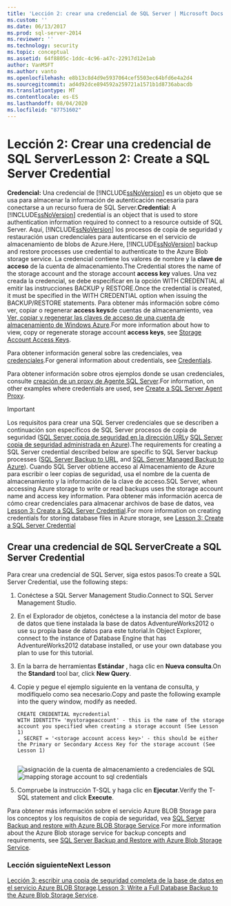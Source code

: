 ```yaml
---
title: 'Lección 2: crear una credencial de SQL Server | Microsoft Docs'
ms.custom: ''
ms.date: 06/13/2017
ms.prod: sql-server-2014
ms.reviewer: ''
ms.technology: security
ms.topic: conceptual
ms.assetid: 64f8805c-1ddc-4c96-a47c-22917d12e1ab
author: VanMSFT
ms.author: vanto
ms.openlocfilehash: e8b13c8d4d9e5937064cef5503ec64bfd6e4a2d4
ms.sourcegitcommit: ad4d92dce894592a259721a1571b1d8736abacdb
ms.translationtype: MT
ms.contentlocale: es-ES
ms.lasthandoff: 08/04/2020
ms.locfileid: "87751602"
---
```

# <a name="lesson-2-create-a-sql-server-credential"></a><span data-ttu-id="93583-102">Lección 2: Crear una credencial de SQL Server</span><span class="sxs-lookup"><span data-stu-id="93583-102">Lesson 2: Create a SQL Server Credential</span></span>
  <span data-ttu-id="93583-103">**Credencial:** Una credencial de [!INCLUDE[ssNoVersion](../includes/ssnoversion-md.md)] es un objeto que se usa para almacenar la información de autenticación necesaria para conectarse a un recurso fuera de SQL Server.</span><span class="sxs-lookup"><span data-stu-id="93583-103">**Credential:** A [!INCLUDE[ssNoVersion](../includes/ssnoversion-md.md)] credential is an object that is used to store authentication information required to connect to a resource outside of SQL Server.</span></span>  <span data-ttu-id="93583-104">Aquí, [!INCLUDE[ssNoVersion](../includes/ssnoversion-md.md)] los procesos de copia de seguridad y restauración usan credenciales para autenticarse en el servicio de almacenamiento de blobs de Azure.</span><span class="sxs-lookup"><span data-stu-id="93583-104">Here, [!INCLUDE[ssNoVersion](../includes/ssnoversion-md.md)] backup and restore processes use credential to authenticate to the Azure Blob storage service.</span></span> <span data-ttu-id="93583-105">La credencial contiene los valores de nombre y la **clave de acceso** de la cuenta de almacenamiento.</span><span class="sxs-lookup"><span data-stu-id="93583-105">The Credential stores the name of the storage account and the storage account **access key** values.</span></span> <span data-ttu-id="93583-106">Una vez creada la credencial, se debe especificar en la opción WITH CREDENTIAL al emitir las instrucciones BACKUP y RESTORE.</span><span class="sxs-lookup"><span data-stu-id="93583-106">Once the credential is created, it must be specified in the WITH CREDENTIAL option when issuing the BACKUP/RESTORE statements.</span></span> <span data-ttu-id="93583-107">Para obtener más información sobre cómo ver, copiar o regenerar **access keys**de cuentas de almacenamiento, vea [Ver, copiar y regenerar las claves de acceso de una cuenta de almacenamiento de Windows Azure](https://msdn.microsoft.com/library/windowsazure/hh531566.aspx).</span><span class="sxs-lookup"><span data-stu-id="93583-107">For more information about how to view, copy or regenerate storage account **access keys**, see [Storage Account Access Keys](https://msdn.microsoft.com/library/windowsazure/hh531566.aspx).</span></span>  
  
 <span data-ttu-id="93583-108">Para obtener información general sobre las credenciales, vea [credenciales](../relational-databases/security/authentication-access/credentials-database-engine.md).</span><span class="sxs-lookup"><span data-stu-id="93583-108">For general information about credentials, see [Credentials](../relational-databases/security/authentication-access/credentials-database-engine.md).</span></span>  
  
 <span data-ttu-id="93583-109">Para obtener información sobre otros ejemplos donde se usan credenciales, consulte [creación de un proxy de Agente SQL Server](../ssms/agent/create-a-sql-server-agent-proxy.md).</span><span class="sxs-lookup"><span data-stu-id="93583-109">For information, on other examples where credentials are used, see [Create a SQL Server Agent Proxy](../ssms/agent/create-a-sql-server-agent-proxy.md).</span></span>  
  
> [!IMPORTANT]  
>  <span data-ttu-id="93583-110">Los requisitos para crear una SQL Server credenciales que se describen a continuación son específicos de SQL Server procesos de copia de seguridad ([SQL Server copia de seguridad en la dirección URL](../relational-databases/backup-restore/sql-server-backup-to-url.md)y [SQL Server copia de seguridad administrada en Azure](../relational-databases/backup-restore/sql-server-managed-backup-to-microsoft-azure.md)).</span><span class="sxs-lookup"><span data-stu-id="93583-110">The requirements for creating a SQL Server credential described below are specific to SQL Server backup processes ([SQL Server Backup to URL](../relational-databases/backup-restore/sql-server-backup-to-url.md), and [SQL Server Managed  Backup to Azure](../relational-databases/backup-restore/sql-server-managed-backup-to-microsoft-azure.md)).</span></span> <span data-ttu-id="93583-111">Cuando SQL Server obtiene acceso al Almacenamiento de Azure para escribir o leer copias de seguridad, usa el nombre de la cuenta de almacenamiento y la información de la clave de acceso.</span><span class="sxs-lookup"><span data-stu-id="93583-111">SQL Server, when accessing Azure storage to write or read backups uses the storage account name and access key information.</span></span>  <span data-ttu-id="93583-112">Para obtener más información acerca de cómo crear credenciales para almacenar archivos de base de datos, vea [Lesson 3: Create a SQL Server Credential](../relational-databases/lesson-2-create-a-sql-server-credential-using-a-shared-access-signature.md).</span><span class="sxs-lookup"><span data-stu-id="93583-112">For more information on creating credentials for storing database files in Azure storage, see [Lesson 3: Create a SQL Server Credential](../relational-databases/lesson-2-create-a-sql-server-credential-using-a-shared-access-signature.md)</span></span>  
  
## <a name="create-a-sql-server-credential"></a><span data-ttu-id="93583-113">Crear una credencial de SQL Server</span><span class="sxs-lookup"><span data-stu-id="93583-113">Create a SQL Server Credential</span></span>  
 <span data-ttu-id="93583-114">Para crear una credencial de SQL Server, siga estos pasos:</span><span class="sxs-lookup"><span data-stu-id="93583-114">To create a SQL Server Credential, use the following steps:</span></span>  
  
1.  <span data-ttu-id="93583-115">Conéctese a SQL Server Management Studio.</span><span class="sxs-lookup"><span data-stu-id="93583-115">Connect to SQL Server Management Studio.</span></span>  
  
2.  <span data-ttu-id="93583-116">En el Explorador de objetos, conéctese a la instancia del motor de base de datos que tiene instalada la base de datos AdventureWorks2012 o use su propia base de datos para este tutorial.</span><span class="sxs-lookup"><span data-stu-id="93583-116">In Object Explorer, connect to the instance of Database Engine that has AdventureWorks2012 database installed, or use your own database you plan to use for this tutorial.</span></span>  
  
3.  <span data-ttu-id="93583-117">En la barra de herramientas **Estándar** , haga clic en **Nueva consulta**.</span><span class="sxs-lookup"><span data-stu-id="93583-117">On the **Standard** tool bar, click **New Query**.</span></span>  
  
4.  <span data-ttu-id="93583-118">Copie y pegue el ejemplo siguiente en la ventana de consulta, y modifíquelo como sea necesario.</span><span class="sxs-lookup"><span data-stu-id="93583-118">Copy and paste the following example into the query window, modify as needed.</span></span>  
  
    ```  
    CREATE CREDENTIAL mycredential   
    WITH IDENTITY= 'mystorageaccount' - this is the name of the storage account you specified when creating a storage account (See Lesson 1)   
    , SECRET = '<storage account access key>' - this should be either the Primary or Secondary Access Key for the storage account (See Lesson 1)  
  
    ```  
  
     <span data-ttu-id="93583-119">![asignación de la cuenta de almacenamiento a credenciales de SQL](../../2014/tutorials/media/backuptocloud-storage-credential-mapping.gif "asignación de la cuenta de almacenamiento a credenciales de SQL")</span><span class="sxs-lookup"><span data-stu-id="93583-119">![mapping storage account to sql credentials](../../2014/tutorials/media/backuptocloud-storage-credential-mapping.gif "mapping storage account to sql credentials")</span></span>  
  
5.  <span data-ttu-id="93583-120">Compruebe la instrucción T-SQL y haga clic en **Ejecutar**.</span><span class="sxs-lookup"><span data-stu-id="93583-120">Verify the T-SQL statement and click **Execute**.</span></span>  
  
 <span data-ttu-id="93583-121">Para obtener más información sobre el servicio Azure BLOB Storage para los conceptos y los requisitos de copia de seguridad, vea [SQL Server Backup and restore with Azure BLOB Storage Service](../relational-databases/backup-restore/sql-server-backup-and-restore-with-microsoft-azure-blob-storage-service.md).</span><span class="sxs-lookup"><span data-stu-id="93583-121">For more information about the Azure Blob storage service for backup concepts and requirements, see [SQL Server Backup and Restore with Azure Blob Storage Service](../relational-databases/backup-restore/sql-server-backup-and-restore-with-microsoft-azure-blob-storage-service.md).</span></span>  
  
### <a name="next-lesson"></a><span data-ttu-id="93583-122">Lección siguiente</span><span class="sxs-lookup"><span data-stu-id="93583-122">Next Lesson</span></span>  
 <span data-ttu-id="93583-123">[Lección 3: escribir una copia de seguridad completa de la base de datos en el servicio Azure BLOB Storage](../../2014/tutorials/lesson-3-write-a-full-database-backup-to-the-windows-azure-blob-storage-service.md).</span><span class="sxs-lookup"><span data-stu-id="93583-123">[Lesson 3: Write a Full Database Backup to the Azure Blob Storage Service](../../2014/tutorials/lesson-3-write-a-full-database-backup-to-the-windows-azure-blob-storage-service.md).</span></span>  
  
  
